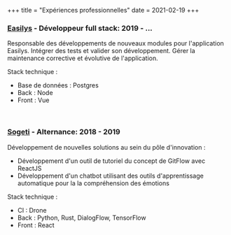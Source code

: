 +++
title = "Expériences professionnelles"
date = 2021-02-19
+++

### **[Easilys](https://www.easilys.com/) - Développeur full stack**: 2019 - ...

Responsable des développements de nouveaux modules pour l'application Easilys. Intégrer des tests et valider son développement.
Gérer la maintenance corrective et évolutive de l'application.

Stack technique :
- Base de données : Postgres
- Back : Node
- Front : Vue

&nbsp;

### **[Sogeti](https://www.fr.sogeti.com/) - Alternance**: 2018 - 2019

Développement de nouvelles solutions au sein du pôle d'innovation :
- Développement d'un outil de tutoriel du concept de GitFlow avec ReactJS
- Développement d'un chatbot utilisant des outils d'apprentissage automatique pour la
  la compréhension des émotions

Stack technique :
- CI : Drone
- Back : Python, Rust, DialogFlow, TensorFlow
- Front : React
